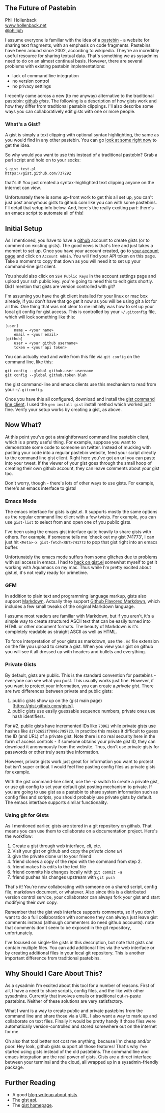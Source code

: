 ## The Future of Pastebin

Phil Hollenback  
www.hollenback.net  
[@philiph](http://www.twitter.com/philiph)

I assume everyone is familiar with the idea of a [pastebin] - a website for sharing text fragments, with an emphasis on code fragments. Pastebins have been around since 2002, according to wikipedia.  They're an incredibly useful resource for sharing textual data. That's something we as sysadmins need to do on an almost continual basis. However, there are several problems with existing pastebin implementations:

* lack of command line integration
* no version control
* no privacy settings

I recently came across a new (to me anyway) alternative to the traditional pastebin: [github] _gists_.  The following is a description of how gists work and how they differ from traditional pastebin clippings.  I'll also describe some ways you can collaboratively edit gists with one or more people.

### What's a Gist?

A gist is simply a text clipping with optional syntax highlighting, the same as you would find in any other pastebin.  You can go [look at some right now](https://gist.github.com/gists) to get the idea.

So why would you want to use this instead of a traditional pastebin?  Grab a perl script and hold on to your socks:

    $ gist test.pl
    https://gist.github.com/737292

that's it! You just created a syntax-highlighted text clipping anyone on the internet can view.

Unfortunately there is some up-front work to get this all set up, you can't just post anonymous gists to github.com like you can with some pastebins.  I'll detail that setup info below.  And, here's the really exciting part: there's an emacs script to automate all of this!

## Initial Setup

As I mentioned, you have to have a [github] account to create gists (or to comment on existing gists).  The good news is that's free and just takes a moment to set up.  Once you have your account created, go to [your account page](https://github.com/account) and click on `Account Admin`.  You will find your API token on this page.  Take a moment to copy that down as you will need it to set up your command-line gist client.

You should also click on `SSH Public Keys` in the account settings page and upload your ssh public key.  you're going to need this to edit gists shortly.  Did I mention that gists are version controlled with git?

I'm assuming you have the git client installed for your linux or mac box already, if you don't have that go get it now as you will be using git a lot for all this. One thing that was not clear to me initially was how to set up your local git config for gist access.  This is controlled by your `~/.gitconfig` file, which will look something like this:

    [user]
        name = <your name>
        email = <your email>
    [github]
        user = <your github username>
        token = <your api token>

You can actually read and write from this file via `git config` on the command line, like this:

    git config --global github.user username
    git config --global github.token blah

the gist command-line and emacs clients use this mechanism to read from your `~/.gitconfig`.

Once you have this all configured, download and install the
[gist command line client](https://github.com/defunkt/gist). I used the `gem install gist` install method which worked just fine.  Verify your setup works by creating a gist, as above.

## Now What?

At this point you've got a straightforward command line pastebin client, which is a pretty useful thing.  For example, suppose you want to demonstrate some code to someone on twitter. Instead of mucking with pasting your code into a regular pastebin website, feed your script directly to the command line gist client.  Right here you've got an url you can paste into your tweet.  If the viewer of your gist goes through the small hoop of creating their own github account, they can leave comments about your gist too.

Don't worry, though - there's lots of other ways to use gists. For example, there's an emacs interface to gists!

### Emacs Mode

The emacs interface for gists is gist.el.  It supports mostly the same options as the regular command line client with a few twists.  For example, you can use `gist-list` to select from and open one of you public gists.

I've been using the emacs gist interface quite heavily to share gists with others.  For example, if someone tells me 'check out my gist 741773', I can just hit `<Meta>-x gist-fetch<RET>741773` to pop that gist right into an emacs buffer.

Unfortunately the emacs mode suffers from some glitches due to problems with ssl access in emacs.  I had to [hack on gist.el](https://github.com/tels7ar/gist.el) somewhat myself to get it working with Aquamacs on my mac. Thus while I'm pretty excited about gist.el, it's not really ready for primetime.

### GFM

In addition to plain text and programming language markup, gists also support [Markdown](http://daringfireball.net/projects/markdown/syntax).  Actually they support [Github Flavored Markdown](http://github.github.com/github-flavored-markdown/), which includes a few small tweaks of the original Markdown language.

I assume most readers are familiar with Markdown, but if you aren't, it's a simple way to create structured ASCII text that can be easily turned into HTML or other document formats.  The beauty of Markdown is it's completely readable as straight ASCII as well as HTML.

To force interpretation of your gists as markdown, use the `.md` file extension on the file you upload to create a gist.  When you view your gist on github you will see it all dressed up with headers and bullets and everything.

### Private Gists

By default, gists are public.  This is the standard convention for pastebins - everyone can see what you post.  This usually works just fine.  However, if you want to protect your information, you can create a *private gist*.  There are two differences between private and public gists:

1. public gists show up on the (gist main page)[https://gist.github.com/gists].
1. public gists use easily guessable sequence numbers, private ones use hash identifiers.

For #2, public gists have incremented IDs like `73962` while private gists use hashes like `d17b2652f7896c795723`.  In practice this makes it difficult to guess the ID (and URL) of a private gist.  Note there is no real security here in the form of access controls - if someone obtains your private gist ID, they can download it anonymously from the website.  Thus, don't use private gists for passwords or other truly sensitive information.

However, private gists work just great for information you want to protect but isn't super critical.  I would feel fine pasting config files as private gists for example.

With the gist command-line client, use the *-p* switch to create a private gist, or use  git-config to set your default gist posting mechanism to private.  If you are going to use gist as a pastebin to share system information such as config files and scripts, you should probably use private gists by default.  The emacs interface supports similar functionality.

### Using git for Gists

As I mentioned earlier, gists are stored in a git repository on github.  That means you can use them to collaborate on a documentation project.  Here's the workflow:

1. Create a gist through web interface, cli, etc.
2. Visit your gist on github and copy the *private clone url*
3. give the private clone url to your friend
3. friend clones a copy of the repo with the command from step 2.
4. friend makes his edits to the text file
5. friend commits his changes locally with `git commit -a`
6. friend pushes his changes upstream with `git push`

That's it! You're now collaborating with someone on a shared script, config file, markdown document, or whatever.  Also since this is a distributed version control service, your collaborator can always fork your gist and start modifying their own copy.

Remember that the gist web interface supports comments, so if you don't want to do a full collaboration with someone they can always just leave gist comments instead (although commenters do need github accounts).  note that comments don't seem to be exposed in the git repository, unfortunately.

I've focused on single-file gists in this description, but note that gists can contain multiple files.  You can add additional files via the web interface or by creating additional files in your local git repository.  This is another important difference from traditional pastebins.

## Why Should I Care About This?

As a sysadmin I'm excited about this tool for a number of reasons.  First of all, I have a need to share scripts, config files, and the like with other sysadmins.  Currently that involves emails or traditional cut-n-paste pastebins.  Neither of these solutions are very satisfactory.

What I want is a way to create public and private pastebins from the command line and share those via a URL.  I also want a way to mark up and collaborate on text files.  Finally it would be pretty handy if those files were automatically version-controlled and stored somewhere out on the internet for me.

Oh also that tool better not cost me anything, because I'm cheap and/or poor.  Hey look, github gists support all those features!  That's why I've started using gists instead of the old pastebins.  The command line and emacs integration are the real power of gists.  Gists are a direct interface between your terminal and the cloud, all wrapped up in a sysadmin-friendly package.

## Further Reading

* A good [blog writeup about gists](http://zerokspot.com/weblog/2008/07/22/github-presents-gist/).
* The [gist api].
* The [gist homepage](http:/www.github.com/gists).

[github]: http://www.github.com
[pastebin]: http://www.wikimedia.org/wikipedia/en/wiki/Pastebin
[gist api]: http://develop.github.com/p/gist.html
